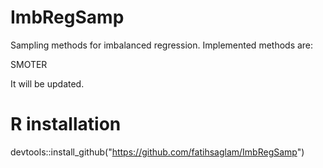 # ImbRegSamp
Sampling methods for imbalanced regression. Implemented methods are:

SMOTER

It will be updated.

# R installation
devtools::install_github("https://github.com/fatihsaglam/ImbRegSamp")
